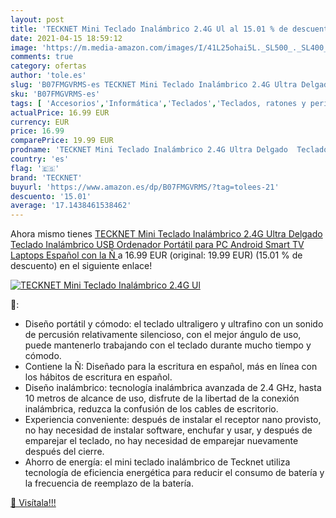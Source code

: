 ```yaml
---
layout: post
title: 'TECKNET Mini Teclado Inalámbrico 2.4G Ul al 15.01 % de descuento'
date: 2021-04-15 18:59:12
image: 'https://m.media-amazon.com/images/I/41L25ohai5L._SL500_._SL400_.jpg'
comments: true
category: ofertas
author: 'tole.es'
slug: 'B07FMGVRMS-es TECKNET Mini Teclado Inalámbrico 2.4G Ultra Delgado...'
sku: 'B07FMGVRMS-es'
tags: [ 'Accesorios','Informática','Teclados','Teclados, ratones y periféricos de entrada','smart','tecknet','tv', ]
actualPrice: 16.99 EUR
currency: EUR
price: 16.99
comparePrice: 19.99 EUR
prodname: 'TECKNET Mini Teclado Inalámbrico 2.4G Ultra Delgado  Teclado Inalámbrico USB Ordenador Portátil para PC  Android Smart TV  Laptops  Español con la Ñ '
country: 'es'
flag: '🇪🇸'
brand: 'TECKNET'
buyurl: 'https://www.amazon.es/dp/B07FMGVRMS/?tag=tolees-21'
descuento: '15.01'
average: '17.1438461538462'
---
```


Ahora mismo tienes [TECKNET Mini Teclado Inalámbrico 2.4G Ultra Delgado  Teclado Inalámbrico USB Ordenador Portátil para PC  Android Smart TV  Laptops  Español con la Ñ ](https://www.amazon.es/dp/B07FMGVRMS/?tag=tolees-21) a 16.99 EUR (original: 19.99 EUR) (15.01 %  de descuento) en el siguiente enlace!

[![TECKNET Mini Teclado Inalámbrico 2.4G Ul](https://m.media-amazon.com/images/I/41L25ohai5L._SL500_._SL400_.jpg)](https://www.amazon.es/dp/B07FMGVRMS/?tag=tolees-21)

🔎:

- Diseño portátil y cómodo: el teclado ultraligero y ultrafino con un sonido de percusión relativamente silencioso, con el mejor ángulo de uso, puede mantenerlo trabajando con el teclado durante mucho tiempo y cómodo.
- Contiene la Ñ: Diseñado para la escritura en español, más en línea con los hábitos de escritura en español.
- Diseño inalámbrico: tecnología inalámbrica avanzada de 2.4 GHz, hasta 10 metros de alcance de uso, disfrute de la libertad de la conexión inalámbrica, reduzca la confusión de los cables de escritorio.
- Experiencia conveniente: después de instalar el receptor nano provisto, no hay necesidad de instalar software, enchufar y usar, y después de emparejar el teclado, no hay necesidad de emparejar nuevamente después del cierre.
- Ahorro de energía: el mini teclado inalámbrico de Tecknet utiliza tecnología de eficiencia energética para reducir el consumo de batería y la frecuencia de reemplazo de la batería.

[🛒 Visítala!!!](https://www.amazon.es/dp/B07FMGVRMS/?tag=tolees-21)
